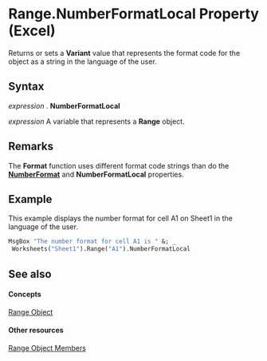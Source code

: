 
# Range.NumberFormatLocal Property (Excel)

Returns or sets a  **Variant** value that represents the format code for the object as a string in the language of the user.


## Syntax

 _expression_ . **NumberFormatLocal**

 _expression_ A variable that represents a **Range** object.


## Remarks

The  **Format** function uses different format code strings than do the **[NumberFormat](351247d2-e4b9-64a0-6dbe-0df535fa701c.md)** and **NumberFormatLocal** properties.


## Example

This example displays the number format for cell A1 on Sheet1 in the language of the user.


```vb
MsgBox "The number format for cell A1 is " &; _ 
 Worksheets("Sheet1").Range("A1").NumberFormatLocal
```


## See also


#### Concepts


[Range Object](b8207778-0dcc-4570-1234-f130532cc8cd.md)
#### Other resources


[Range Object Members](4336bf81-1e63-7e44-1792-baf366a027a7.md)
